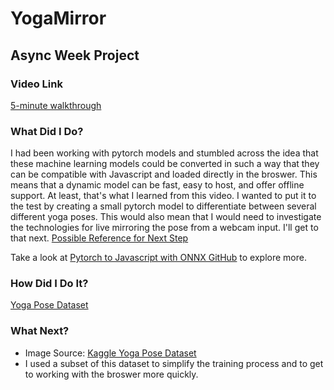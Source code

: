 # YogaMirror

## **Async Week Project**

### **Video Link**
[5-minute walkthrough](https://www.youtube.com)

### **What Did I Do?**
I had been working with pytorch models and stumbled across the idea that these machine learning models could be converted in such a way that they can be compatible with Javascript and loaded directly in the broswer. This means that a dynamic model can be fast, easy to host, and offer offline support. At least, that's what I learned from this video. I wanted to put it to the test by creating a small pytorch model to differentiate between several different yoga poses. This would also mean that I would need to investigate the technologies for live mirroring the pose from a webcam input. I'll get to that next. [Possible Reference for Next Step](https://webmobtuts.com/javascript/accessing-webcam-with-javascript-getusermedia/)

Take a look at [Pytorch to Javascript with ONNX GitHub](https://github.com/elliotwaite/pytorch-to-javascript-with-onnx-js) to explore more.

### **How Did I Do It?**
[Yoga Pose Dataset](https://www.kaggle.com/niharika41298/yoga-poses-dataset)

### **What Next?**

- Image Source: [Kaggle Yoga Pose Dataset](https://www.kaggle.com/general/192938)<br>
- I used a subset of this dataset to simplify the training process and to get to working with the broswer more quickly. 
